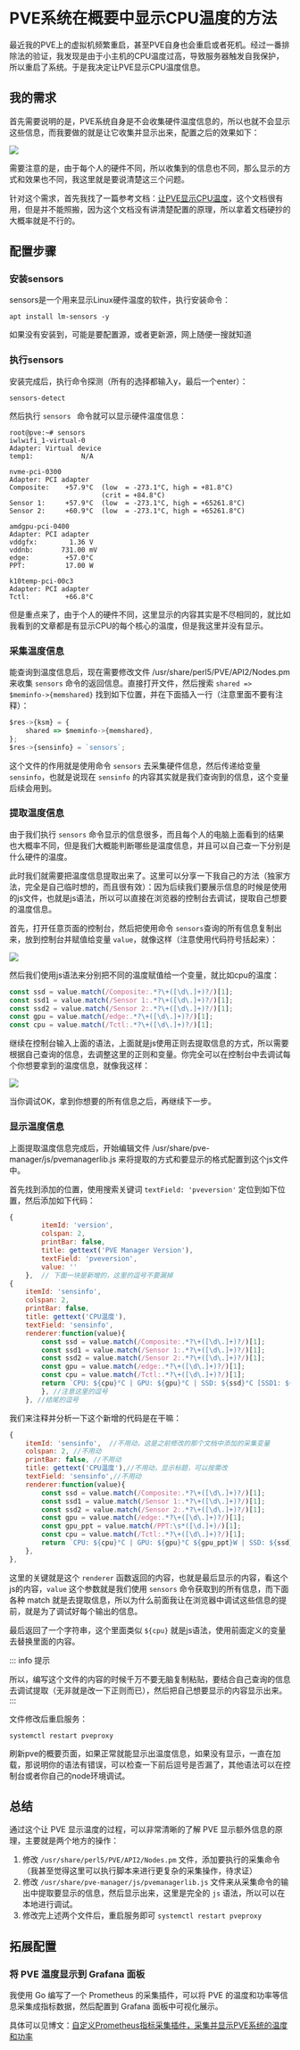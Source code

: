 # PVE系统在概要中显示CPU温度的方法

最近我的PVE上的虚拟机频繁重启，甚至PVE自身也会重启或者死机。经过一番排除法的验证，我发现是由于小主机的CPU温度过高，导致服务器触发自我保护，所以重启了系统。于是我决定让PVE显示CPU温度信息。


## 我的需求

首先需要说明的是，PVE系统自身是不会收集硬件温度信息的，所以也就不会显示这些信息，而我要做的就是让它收集并显示出来，配置之后的效果如下：

![](https://cdn.jsdelivr.net/gh/Hopetree/blog-img@main/2024/04/202404061630210.png)

需要注意的是，由于每个人的硬件不同，所以收集到的信息也不同，那么显示的方式和效果也不同，我这里就是要说清楚这三个问题。

针对这个需求，首先我找了一篇参考文档：[让PVE显示CPU温度](https://zhuanlan.zhihu.com/p/427593880 "让PVE显示CPU温度")，这个文档很有用，但是并不能照搬，因为这个文档没有讲清楚配置的原理，所以拿着文档硬抄的大概率就是不行的。

## 配置步骤

### 安装sensors

sensors是一个用来显示Linux硬件温度的软件，执行安装命令：

```shell
apt install lm-sensors -y
```

如果没有安装到，可能是要配置源，或者更新源，网上随便一搜就知道

### 执行sensors

安装完成后，执行命令探测（所有的选择都输入y，最后一个enter）：

```shell
sensors-detect
```

然后执行 `sensors ` 命令就可以显示硬件温度信息：

```shell
root@pve:~# sensors
iwlwifi_1-virtual-0
Adapter: Virtual device
temp1:            N/A  

nvme-pci-0300
Adapter: PCI adapter
Composite:    +57.9°C  (low  = -273.1°C, high = +81.8°C)
                       (crit = +84.8°C)
Sensor 1:     +57.9°C  (low  = -273.1°C, high = +65261.8°C)
Sensor 2:     +60.9°C  (low  = -273.1°C, high = +65261.8°C)

amdgpu-pci-0400
Adapter: PCI adapter
vddgfx:        1.36 V  
vddnb:       731.00 mV 
edge:         +57.0°C  
PPT:          17.00 W  

k10temp-pci-00c3
Adapter: PCI adapter
Tctl:         +66.8°C  
```

但是重点来了，由于个人的硬件不同，这里显示的内容其实是不尽相同的，就比如我看到的文章都是有显示CPU的每个核心的温度，但是我这里并没有显示。


### 采集温度信息

能查询到温度信息后，现在需要修改文件 /usr/share/perl5/PVE/API2/Nodes.pm 来收集 `sensors` 命令的返回信息。直接打开文件，然后搜索 `shared => $meminfo->{memshared}` 找到如下位置，并在下面插入一行（注意里面不要有注释）：

```js
$res->{ksm} = {
    shared => $meminfo->{memshared},
};
$res->{sensinfo} = `sensors`;
```

这个文件的作用就是使用命令 `sensors` 去采集硬件信息，然后传递给变量 `sensinfo`，也就是说现在 `sensinfo` 的内容其实就是我们查询到的信息，这个变量后续会用到。

### 提取温度信息

由于我们执行 `sensors` 命令显示的信息很多，而且每个人的电脑上面看到的结果也大概率不同，但是我们大概能判断哪些是温度信息，并且可以自己查一下分别是什么硬件的温度。

此时我们就需要把温度信息提取出来了。这里可以分享一下我自己的方法（独家方法，完全是自己临时想的，而且很有效）：因为后续我们要展示信息的时候是使用的js文件，也就是js语法，所以可以直接在浏览器的控制台去调试，提取自己想要的温度信息。

首先，打开任意页面的控制台，然后把使用命令 `sensors`查询的所有信息复制出来，放到控制台并赋值给变量 `value`，就像这样（注意使用代码符号括起来）：

![](https://cdn.jsdelivr.net/gh/Hopetree/blog-img@main/2024/04/202404061652533.png)

然后我们使用js语法来分别把不同的温度赋值给一个变量，就比如cpu的温度：

```js
const ssd = value.match(/Composite:.*?\+([\d\.]+)?/)[1];
const ssd1 = value.match(/Sensor 1:.*?\+([\d\.]+)?/)[1];
const ssd2 = value.match(/Sensor 2:.*?\+([\d\.]+)?/)[1];
const gpu = value.match(/edge:.*?\+([\d\.]+)?/)[1];
const cpu = value.match(/Tctl:.*?\+([\d\.]+)?/)[1];
```

继续在控制台输入上面的语法，上面就是js使用正则去提取信息的方式，所以需要根据自己查询的信息，去调整这里的正则和变量。你完全可以在控制台中去调试每个你想要拿到的温度信息，就像我这样：

![](https://cdn.jsdelivr.net/gh/Hopetree/blog-img@main/2024/04/202404061656846.png)

当你调试OK，拿到你想要的所有信息之后，再继续下一步。

### 显示温度信息

上面提取温度信息完成后，开始编辑文件 /usr/share/pve-manager/js/pvemanagerlib.js 来将提取的方式和要显示的格式配置到这个js文件中。

首先找到添加的位置，使用搜索关键词 `textField: 'pveversion'` 定位到如下位置，然后添加如下代码：

```js
{
	    itemId: 'version',
	    colspan: 2,
	    printBar: false,
	    title: gettext('PVE Manager Version'),
	    textField: 'pveversion',
	    value: ''
	},  // 下面一块是新增的，这里的逗号不要漏掉
{
    itemId: 'sensinfo',
    colspan: 2,
    printBar: false,
    title: gettext('CPU温度'),
    textField: 'sensinfo',
    renderer:function(value){
        const ssd = value.match(/Composite:.*?\+([\d\.]+)?/)[1];
        const ssd1 = value.match(/Sensor 1:.*?\+([\d\.]+)?/)[1];
        const ssd2 = value.match(/Sensor 2:.*?\+([\d\.]+)?/)[1];
        const gpu = value.match(/edge:.*?\+([\d\.]+)?/)[1];
        const cpu = value.match(/Tctl:.*?\+([\d\.]+)?/)[1];
        return `CPU: ${cpu}°C | GPU: ${gpu}°C | SSD: ${ssd}°C [SSD1: ${ssd1}°C | SSD2: ${ssd1}°C]`
    	}, //注意这里的逗号
	}, //结尾的逗号
```

我们来注释并分析一下这个新增的代码是在干嘛：

```js
{
    itemId: 'sensinfo',  //不用动，这是之前修改的那个文档中添加的采集变量
    colspan: 2, //不用动
    printBar: false, //不用动
    title: gettext('CPU温度'),//不用动，显示标题，可以按需改
    textField: 'sensinfo',//不用动
    renderer:function(value){
        const ssd = value.match(/Composite:.*?\+([\d\.]+)?/)[1];
        const ssd1 = value.match(/Sensor 1:.*?\+([\d\.]+)?/)[1];
        const ssd2 = value.match(/Sensor 2:.*?\+([\d\.]+)?/)[1];
        const gpu = value.match(/edge:.*?\+([\d\.]+)?/)[1];
        const gpu_ppt = value.match(/PPT:\s*([\d.]+)/)[1];
        const cpu = value.match(/Tctl:.*?\+([\d\.]+)?/)[1];
        return `CPU: ${cpu}°C | GPU: ${gpu}°C ${gpu_ppt}W | SSD: ${ssd}°C [Sensor1: ${ssd1}°C | Sensor2: ${ssd1}°C]`
    },
},
```

这里的关键就是这个 `renderer` 函数返回的内容，也就是最后显示的内容，看这个js的内容，`value` 这个参数就是我们使用 `sensors` 命令获取到的所有信息，而下面各种 match 就是去提取信息，所以为什么前面我让在浏览器中调试这些信息的提前，就是为了调试好每个输出的信息。

最后返回了一个字符串，这个里面类似 `${cpu}` 就是js语法，使用前面定义的变量去替换里面的内容。

::: info 提示

所以，编写这个文件的内容的时候千万不要无脑复制粘贴，要结合自己查询的信息去调试提取（无非就是改一下正则而已），然后把自己想要显示的内容显示出来。
:::

文件修改后重启服务：

```shell
systemctl restart pveproxy
```

刷新pve的概要页面，如果正常就能显示出温度信息，如果没有显示，一直在加载，那说明你的语法有错误，可以检查一下前后逗号是否漏了，其他语法可以在控制台或者你自己的node环境调试。

## 总结

通过这个让 PVE 显示温度的过程，可以非常清晰的了解 PVE 显示额外信息的原理，主要就是两个地方的操作：

1. 修改 `/usr/share/perl5/PVE/API2/Nodes.pm` 文件，添加要执行的采集命令（我甚至觉得这里可以执行脚本来进行更复杂的采集操作，待求证）
2. 修改 `/usr/share/pve-manager/js/pvemanagerlib.js` 文件来从采集命令的输出中提取要显示的信息，然后显示出来，这里是完全的 `js` 语法，所以可以在本地进行调试。
3. 修改完上述两个文件后，重启服务即可 `systemctl restart pveproxy`

## 拓展配置

### 将 PVE 温度显示到 Grafana 面板

我使用 Go 编写了一个 Prometheus 的采集插件，可以将 PVE 的温度和功率等信息采集成指标数据，然后配置到 Grafana 面板中可视化展示。

具体可以见博文：[自定义Prometheus指标采集插件，采集并显示PVE系统的温度和功率](https://tendcode.com/subject/article/prometheus-exporter-plugin-for-PVE/ "自定义Prometheus指标采集插件，采集并显示PVE系统的温度和功率")
